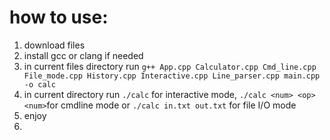 # how to use:
1. download files
2. install gcc or clang if needed
3. in current files directory run `g++ App.cpp Calculator.cpp Cmd_line.cpp File_mode.cpp History.cpp Interactive.cpp Line_parser.cpp main.cpp -o calc`
4. in current directory run `./calc` for interactive mode, `./calc <num> <op> <num>`for cmdline mode or `./calc in.txt out.txt` for file I/O mode
5. enjoy
6. 
